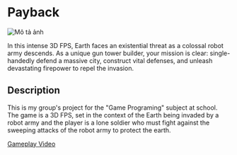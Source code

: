 # Payback

![Mô tả ảnh]([https://drive.google.com/file/d/1RqiC6JVOXMxPgZFQb7SVAxw3_ypMyVDz/view](https://drive.google.com/file/d/1RqiC6JVOXMxPgZFQb7SVAxw3_ypMyVDz/view?usp=sharing))

In this intense 3D FPS, Earth faces an existential threat as a colossal robot army descends. 
As a unique gun tower builder, your mission is clear: single-handedly defend a massive city, construct vital defenses, and unleash devastating firepower to repel the invasion.

## Description

This is my group's project for the "Game Programing" subject at school.
The game is a 3D FPS, set in the context of the Earth being invaded by a robot army and the player is a lone soldier who must fight against the sweeping attacks of the robot army to protect the earth.

[Gameplay Video](https://drive.google.com/file/d/1fO13u9nHhci4n3gt4agJ-jDDAFI0PSDR/view?usp=sharing)

